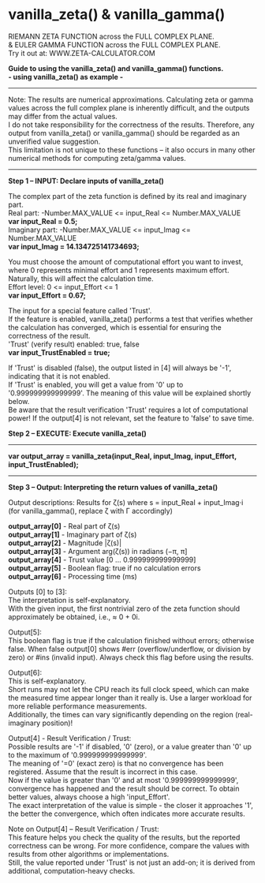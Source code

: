 # vanilla_zeta() & vanilla_gamma()<br>
RIEMANN ZETA FUNCTION across the FULL COMPLEX PLANE.<br>
& EULER GAMMA FUNCTION across the FULL COMPLEX PLANE.<br>
Try it out at: WWW.ZETA-CALCULATOR.COM<br>

**Guide to using the vanilla_zeta() and vanilla_gamma() functions.**<br>
**- using vanilla_zeta() as example -**<br>

***
Note: The results are numerical approximations. Calculating zeta or gamma values across the full complex plane is inherently difficult, and the outputs may differ from the actual values.<br>
I do not take responsibility for the correctness of the results. Therefore, any output from vanilla_zeta() or vanilla_gamma() should be regarded as an unverified value suggestion.<br>
This limitation is not unique to these functions – it also occurs in many other numerical methods for computing zeta/gamma values.
***

**Step 1 – INPUT: Declare inputs of vanilla_zeta()**<br>

The complex part of the zeta function is defined by its real and imaginary part.<br>
Real part:      -Number.MAX_VALUE <= input_Real <= Number.MAX_VALUE<br>
**var input_Real = 0.5;**<br>
Imaginary part: -Number.MAX_VALUE <= input_Imag <= Number.MAX_VALUE<br>
**var input_Imag = 14.134725141734693;**<br>

You must choose the amount of computational effort you want to invest, where 0 represents minimal effort and 1 represents maximum effort.<br>
Naturally, this will affect the calculation time.<br>
Effort level:   0 <= input_Effort <= 1<br>
**var input_Effort = 0.67;**<br>

The input for a special feature called 'Trust'.<br>
If the feature is enabled, vanilla_zeta() performs a test that verifies whether the calculation has converged, which is essential for ensuring the correctness of the result.<br>
'Trust' (verify result) enabled: true, false<br>
**var input_TrustEnabled = true;**<br>

If 'Trust' is disabled (false), the output listed in [4] will always be '-1', indicating that it is not enabled.<br>
If 'Trust' is enabled, you will get a value from '0' up to '0.999999999999999'. The meaning of this value will be explained shortly below.<br>
Be aware that the result verification 'Trust' requires a lot of computational power! If the output[4] is not relevant, set the feature to 'false' to save time.<br>

**Step 2 – EXECUTE: Execute vanilla_zeta()**<br>

***
**var output_array = vanilla_zeta(input_Real, input_Imag, input_Effort, input_TrustEnabled);**
***

**Step 3 – Output: Interpreting the return values of vanilla_zeta()**<br>

Output descriptions: Results for ζ(s) where s = input_Real + input_Imag&middot;i<br>
(for vanilla_gamma(), replace ζ with Γ accordingly)<br>

**output_array[0]** - Real part of ζ(s)<br>
**output_array[1]** - Imaginary part of ζ(s)<br>
**output_array[2]** - Magnitude |ζ(s)|<br>
**output_array[3]** - Argument arg(ζ(s)) in radians  (−π, π]<br>
**output_array[4]** - Trust value [0 ... 0.999999999999999]<br>
**output_array[5]** - Boolean flag: true if no calculation errors<br>
**output_array[6]** - Processing time (ms)<br>

Outputs [0] to [3]:<br>
The interpretation is self-explanatory.<br>
With the given input, the first nontrivial zero of the zeta function should approximately be obtained, i.e., ≈ 0 + 0i.<br>

Output[5]:<br>
This boolean flag is true if the calculation finished without errors; otherwise false. When false output[0] shows #err (overflow/underflow, or division by zero) or #ins (invalid input). Always check this flag before using the results.<br>

Output[6]:<br>
This is self-explanatory.<br>
Short runs may not let the CPU reach its full clock speed, which can make the measured time appear longer than it really is.
Use a larger workload for more reliable performance measurements.<br>
Additionally, the times can vary significantly depending on the region (real-imaginary position)!<br>

Output[4] - Result Verification / Trust:<br>
Possible results are '-1' if disabled, '0' (zero), or a value greater than '0' up to the maximum of '0.999999999999999'.<br>
The meaning of '=0' (exact zero) is that no convergence has been registered. Assume that the result is incorrect in this case.<br>
Now if the value is greater than '0' and at most '0.999999999999999', convergence has happened and the result should be correct. To obtain better values, always choose a high 'input_Effort'.<br>
The exact interpretation of the value is simple - the closer it approaches '1', the better the convergence, which often indicates more accurate results.<br>

Note on Output[4] – Result Verification / Trust:<br>
This feature helps you check the quality of the results, but the reported correctness can be wrong. For more confidence, compare the values with results from other algorithms or implementations.<br>
Still, the value reported under 'Trust' is not just an add-on; it is derived from additional, computation-heavy checks.
